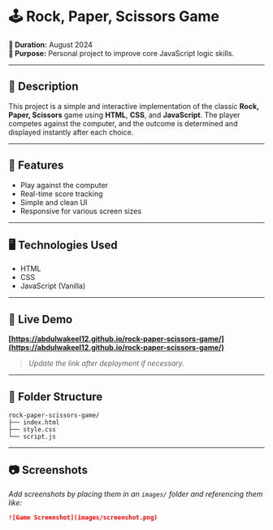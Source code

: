 # 🕹️ Rock, Paper, Scissors Game

**📅 Duration:** August 2024  
**🎯 Purpose:** Personal project to improve core JavaScript logic skills.

---

## 📌 Description

This project is a simple and interactive implementation of the classic **Rock, Paper, Scissors** game using **HTML**, **CSS**, and **JavaScript**. The player competes against the computer, and the outcome is determined and displayed instantly after each choice.

---

## 🚀 Features

- Play against the computer  
- Real-time score tracking  
- Simple and clean UI  
- Responsive for various screen sizes  

---

## 🖥️ Technologies Used

- HTML  
- CSS  
- JavaScript (Vanilla)

---

## 🔗 Live Demo

**[https://abdulwakeel12.github.io/rock-paper-scissors-game/](https://abdulwakeel12.github.io/rock-paper-scissors-game/)**

> _Update the link after deployment if necessary._

---

## 📂 Folder Structure

```
rock-paper-scissors-game/
├── index.html
├── style.css
└── script.js
```

---

## 📷 Screenshots

_Add screenshots by placing them in an `images/` folder and referencing them like:_

```md
![Game Screenshot](images/screenshot.png)
```
